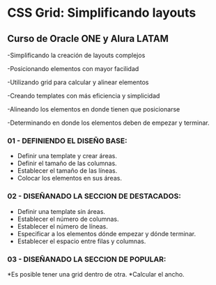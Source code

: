 # CSS Grid: Simplificando layouts
## Curso de Oracle ONE y Alura LATAM

-Simplificando la creación de layouts complejos

-Posicionando elementos con mayor facilidad

-Utilizando grid para calcular y alinear elementos

-Creando templates con más eficiencia y simplicidad

-Alineando los elementos en donde tienen que posicionarse

-Determinando en donde los elementos deben de empezar y terminar.

### 01 - DEFINIENDO EL DISEÑO BASE:
* Definir una template y crear áreas.
* Definir el tamaño de las columnas.
* Establecer el tamaño de las líneas.
* Colocar los elementos en sus áreas.

### 02 - DISEÑANADO LA SECCION DE DESTACADOS:
* Definir una template sin áreas.
* Establecer el número de columnas.
* Establecer el número de líneas.
* Especificar a los elementos dónde empezar y dónde terminar.
* Establecer el espacio entre filas y columnas.

### 03 - DISEÑANADO LA SECCION DE POPULAR:
*Es posible tener una grid dentro de otra.
*Calcular el ancho.
